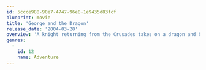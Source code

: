 ```yaml
---
id: 5ccce988-90e7-4747-96e8-1e9435d83fcf
blueprint: movie
title: 'George and the Dragon'
release_date: '2004-03-28'
overview: 'A knight returning from the Crusades takes on a dragon and becomes a legend.'
genres:
  -
    id: 12
    name: Adventure
---
```

